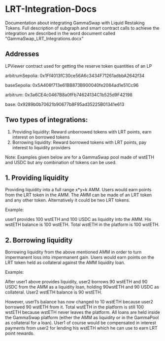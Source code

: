 # LRT-Integration-Docs
Documentation about integrating GammaSwap with Liquid Restaking Tokens. Full description of subgraph and smart contract calls to achieve the integration are described in the word document called "GammaSwap_LRT_Integrations.docx"

## Addresses

LPViewer contract used for getting the reserve token quantities of an LP

arbitrumSepolia: 0x1Ff4013fC30ce56A6c3434F71261adbbA2642f34

baseSepolia: 0x5A406f713e61BB873B900040fe2084ad1e51Cc96

arbitrum: 0x3a6CE4c0467B8a0fFb74624134C1b525d9F42198

base: 0x9289b0b70621b90677b8F95ad35225B01341e613

## Two types of integrations:
1. Providing liquidity: Reward unborrowed tokens with LRT points, earn interest on borrowed tokens
2. Borrowing liquidity: Reward borrowed tokens with LRT points, pay interest to liquidity providers

Note: Examples given below are for a GammaSwap pool made of wstETH and USDC but any combination of tokens can be used.

## 1. Providing liquidity
  
Providing liquidity into a full range x*y=k AMM. Users would earn points from the LRT token in the AMM. The AMM can be made of an LRT token and any other token. Alternatively it could be two LRT tokens.

Example:

user1 provides 100 wstETH and 100 USDC as liquidity into the AMM. His wstETH balance is 100 wstETH. Total wstETH in the platform is 100 wstETH.

## 2. Borrowing liquidity

Borrowing liquidity from the above mentioned AMM in order to turn impermanent loss into impermanent gain. Users would earn points on the LRT token held as collateral against the AMM liquidity loan.

Example:

After user1 above provides liquidity, user2 borrows 90 wstETH and 90 USDC from the AMM as a liquidity loan, holding 90wstETH and 90 USDC as collateral. User2 wstETH balance is 90 wstETH. 

However, user1’s balance has now changed to 10 wstETH because user2 borrowed 90 wstETH from it. Total wstETH in the platform is still 100 wstETH because wstETH never leaves the platform. All loans are held inside the GammaSwap platform (either the AMM as liquidity or in the GammaPool as collateral for a loan). User1 of course would be compensated in interest payments from user2 for lending his wstETH which he can use to earn LRT point rewards.

